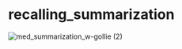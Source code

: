 # recalling_summarization

![med_summarization_w-gollie (2)](https://github.com/Neilus03/recalling_summarization/assets/87651732/29549a20-1920-4225-bec8-969dadc08b6c)
